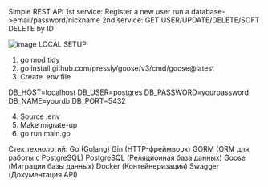 Simple REST API
1st service:
Register a new user
run a database->email/password/nickname
2nd service:
GET USER/UPDATE/DELETE/SOFT DELETE by ID

![image](https://github.com/user-attachments/assets/b8ca5ad1-7487-4442-a9b4-eeefce8b11c3)
LOCAL SETUP
1.  go mod tidy
2.  go install github.com/pressly/goose/v3/cmd/goose@latest
3.  Create .env file

DB_HOST=localhost
DB_USER=postgres
DB_PASSWORD=yourpassword
DB_NAME=yourdb
DB_PORT=5432

4.  Source .env
5.  Make migrate-up
6.  go run main.go

Стек технологий:
Go (Golang)
Gin (HTTP-фреймворк)
GORM (ORM для работы с PostgreSQL)
PostgreSQL (Реляционная база данных)
Goose (Миграции базы данных)
Docker (Контейнеризация)
Swagger (Документация API)

